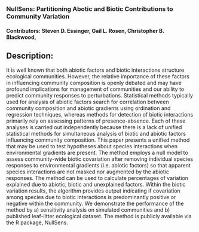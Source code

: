 ### NullSens: Partitioning Abotic and Biotic Contributions to Community Variation
#### Contributors: Steven D. Essinger, Gail L. Rosen, Christopher B. Blackwood, 

## Description:
It is well known that both abiotic factors and biotic interactions structure ecological communities. However, the relative importance of these factors in influencing community composition is openly debated and may have profound implications for management of communities and our ability to predict community responses to perturbations. Statistical methods typically used for analysis of abiotic factors search for correlation between community composition and abiotic gradients using ordination and regression techniques, whereas methods for detection of biotic interactions primarily rely on assessing patterns of presence-absence. Each of these analyses is carried out independently because there is a lack of unified statistical methods for simultaneous analysis of biotic and abiotic factors influencing community composition. This paper presents a unified method that may be used to test hypotheses about species interactions when environmental gradients are present. The method employs a null model to assess community-wide biotic covariation after removing individual species responses to environmental gradients (i.e. abiotic factors) so that apparent species interactions are not masked nor augmented by the abiotic responses. The method can be used to calculate percentages of variation explained due to abiotic, biotic and unexplained factors. Within the biotic variation results, the algorithm provides output indicating if covariation among species due to biotic interactions is predominantly positive or negative within the community. We demonstrate the performance of the method by a) sensitivity analysis on simulated communities and b) published leaf-litter ecological dataset. The method is publicly available via the R package, NullSens.
